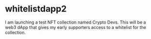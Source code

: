 # whitelistdapp2
I am launching a test NFT collection named Crypto Devs. This will be a web3 dApp that gives my early supporters access to a whitelist for the collection.
